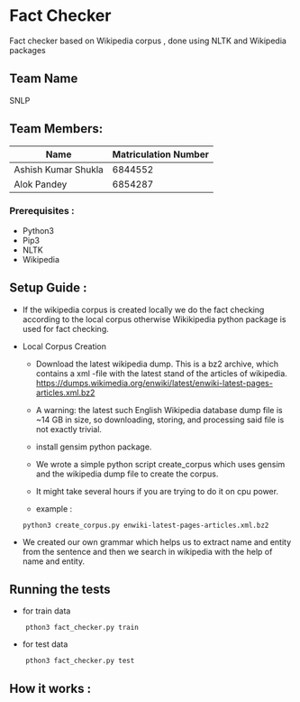 # Fact Checker

Fact checker based on Wikipedia corpus , done using NLTK and Wikipedia packages

## Team Name
SNLP

## Team Members:

| Name                  | Matriculation Number |
| --------------------- | -------------------- |
| Ashish Kumar Shukla   | 6844552              |
| Alok Pandey           | 6854287              |


### Prerequisites : 

* Python3
* Pip3 
* NLTK
* Wikipedia 


## Setup Guide :

* If the wikipedia corpus is created locally we do the fact checking according to the local corpus otherwise Wikikipedia python package is used for fact checking.

* Local Corpus Creation
    * Download the latest wikipedia dump. This is a bz2 archive, which contains a xml -file with the latest stand of the articles of wikipedia. https://dumps.wikimedia.org/enwiki/latest/enwiki-latest-pages-articles.xml.bz2

    * A warning: the latest such English Wikipedia database dump file is ~14 GB in size, so downloading, storing, and processing said file is not exactly trivial.

    * install gensim python package. 
    
    * We wrote a simple python script create_corpus which uses gensim and the wikipedia dump file to create the corpus.

    * It might take several hours if you are trying to do it on cpu power.
    
    * example : 

    ```
    python3 create_corpus.py enwiki-latest-pages-articles.xml.bz2
    ```
* We created our own grammar which helps us to extract name and entity from the sentence and then we search in wikipedia with the help of name and entity.    


## Running the tests

* for train data
```
    pthon3 fact_checker.py train 
```
* for test data
```
    pthon3 fact_checker.py test  
``` 

## How it works : 


